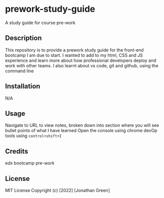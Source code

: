 # prework-study-guide
A study guide for course pre-work

## Description

<p>This repository is to provide a prework study guide for the front-end bootcamp I am due to start.
I wanted to add to my html, CSS and JS experience and learn more about how professional developers deploy and work with other teams. I also learnt
about vs code, git and github, using the command line</p>

## Installation

<p>N/A</p>

## Usage

Navigate to URL to view notes, broken down into section where you will see bullet points of what I have learned
Open the console using chrome devOp tools using `control+shift+I` 


## Credits

<p>edx bootcamp pre-work</p>



## License

<p>MIT License
Copyright (c) [2022] [Jonathan Green]<p>

